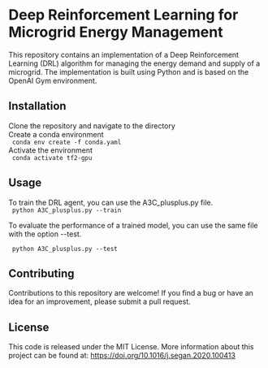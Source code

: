 # Deep Reinforcement Learning for Microgrid Energy Management
This repository contains an implementation of a Deep Reinforcement Learning (DRL) algorithm for managing the energy demand and supply of a microgrid. The implementation is built using Python and is based on the OpenAI Gym environment.

## Installation
Clone the repository and navigate to the directory <br>
Create a conda environment <br>
<code> conda env create -f conda.yaml </code> <br>
Activate the environment <br>
<code> conda activate tf2-gpu </code>
## Usage
To train the DRL agent, you can use the A3C_plusplus.py file. <br>
<code> python A3C_plusplus.py --train </code> <br>

To evaluate the performance of a trained model, you can use the same file with the option --test. <br>

<code> python A3C_plusplus.py --test </code> <br>

## Contributing
Contributions to this repository are welcome! If you find a bug or have an idea for an improvement, please submit a pull request.<br>

## License
This code is released under the MIT License. More information about this project can be found at: https://doi.org/10.1016/j.segan.2020.100413
